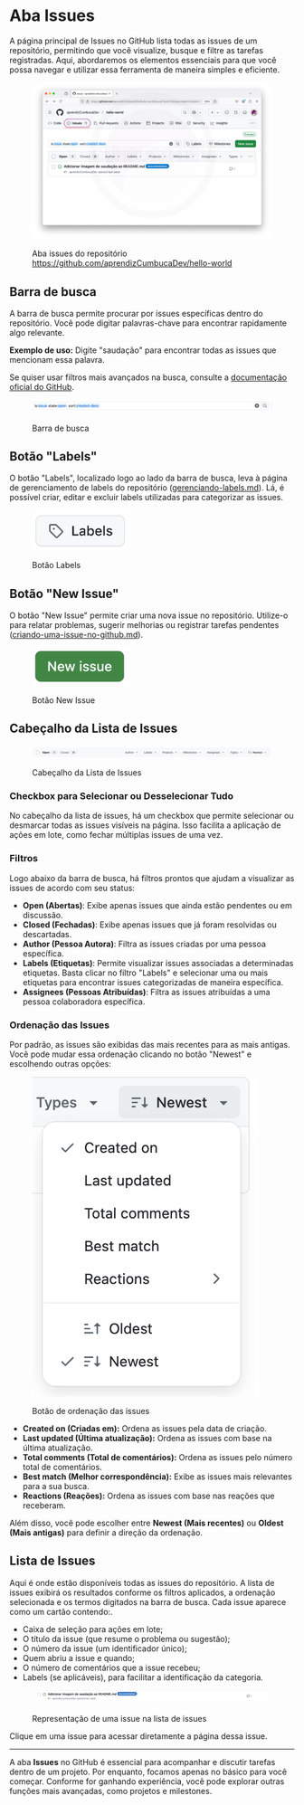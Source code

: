 # Aba Issues

A página principal de Issues no GitHub lista todas as issues de um repositório, permitindo que você visualize, busque e filtre as tarefas registradas. Aqui, abordaremos os elementos essenciais para que você possa navegar e utilizar essa ferramenta de maneira simples e eficiente.

<figure><img src="../.gitbook/assets/49- Aba Issues com issue.png" alt=""><figcaption><p>Aba issues do repositório <a href="https://github.com/aprendizCumbucaDev/hello-world">https://github.com/aprendizCumbucaDev/hello-world</a></p></figcaption></figure>

## Barra de busca

A barra de busca permite procurar por issues específicas dentro do repositório. Você pode digitar palavras-chave para encontrar rapidamente algo relevante.

**Exemplo de uso:** Digite "saudação" para encontrar todas as issues que mencionam essa palavra.

Se quiser usar filtros mais avançados na busca, consulte a [documentação oficial do GitHub](https://docs.github.com/pt/issues/tracking-your-work-with-issues/filtering-and-searching-issues-and-pull-requests).

<figure><img src="../.gitbook/assets/image (84).png" alt=""><figcaption><p>Barra de busca</p></figcaption></figure>

## Botão "Labels"

O botão "Labels", localizado logo ao lado da barra de busca, leva à página de gerenciamento de labels do repositório ([gerenciando-labels.md](labels/gerenciando-labels.md "mention")). Lá, é possível criar, editar e excluir labels utilizadas para categorizar as issues.

<figure><img src="../.gitbook/assets/image (85).png" alt="" width="174"><figcaption><p>Botão Labels</p></figcaption></figure>

## Botão "New Issue"

O botão "New Issue" permite criar uma nova issue no repositório. Utilize-o para relatar problemas, sugerir melhorias ou registrar tarefas pendentes ([criando-uma-issue-no-github.md](criando-uma-issue-no-github.md "mention")).&#x20;

<figure><img src="../.gitbook/assets/image (86).png" alt="" width="171"><figcaption><p>Botão New Issue</p></figcaption></figure>

## Cabeçalho da Lista de Issues

<figure><img src="../.gitbook/assets/image (87).png" alt=""><figcaption><p>Cabeçalho da Lista de Issues</p></figcaption></figure>

### Checkbox para Selecionar ou Desselecionar Tudo

No cabeçalho da lista de issues, há um checkbox que permite selecionar ou desmarcar todas as issues visíveis na página. Isso facilita a aplicação de ações em lote, como fechar múltiplas issues de uma vez.

### Filtros

Logo abaixo da barra de busca, há filtros prontos que ajudam a visualizar as issues de acordo com seu status:

* **Open (Abertas)**: Exibe apenas issues que ainda estão pendentes ou em discussão.
* **Closed (Fechadas)**: Exibe apenas issues que já foram resolvidas ou descartadas.
* **Author (Pessoa Autora)**: Filtra as issues criadas por uma pessoa específica.
* **Labels (Etiquetas)**: Permite visualizar issues associadas a determinadas etiquetas. Basta clicar no filtro "Labels" e selecionar uma ou mais etiquetas para encontrar issues categorizadas de maneira específica.
* **Assignees (Pessoas Atribuídas)**: Filtra as issues atribuídas a uma pessoa colaboradora específica.

### Ordenação das Issues

Por padrão, as issues são exibidas das mais recentes para as mais antigas. Você pode mudar essa ordenação clicando no botão "Newest" e escolhendo outras opções:

<figure><img src="../.gitbook/assets/image (88).png" alt=""><figcaption><p>Botão de ordenação das issues</p></figcaption></figure>

* **Created on (Criadas em):** Ordena as issues pela data de criação.
* **Last updated (Última atualização):** Ordena as issues com base na última atualização.
* **Total comments (Total de comentários):** Ordena as issues pelo número total de comentários.
* **Best match (Melhor correspondência):** Exibe as issues mais relevantes para a sua busca.
* **Reactions (Reações):** Ordena as issues com base nas reações que receberam.

Além disso, você pode escolher entre **Newest (Mais recentes)** ou **Oldest (Mais antigas)** para definir a direção da ordenação.

## Lista de Issues

Aqui é onde estão disponíveis todas as issues do repositório. A lista de issues exibirá os resultados conforme os filtros aplicados, a ordenação selecionada e os termos digitados na barra de busca. Cada issue aparece como um cartão contendo:.

* Caixa de seleção para ações em lote;
* O título da issue (que resume o problema ou sugestão);
* O número da issue (um identificador único);
* Quem abriu a issue e quando;
* O número de comentários que a issue recebeu;
* Labels (se aplicáveis), para facilitar a identificação da categoria.

<figure><img src="../.gitbook/assets/image (89).png" alt=""><figcaption><p>Representação de uma issue na lista de issues</p></figcaption></figure>

Clique em uma issue para acessar diretamente a página dessa issue.

***

A aba **Issues** no GitHub é essencial para acompanhar e discutir tarefas dentro de um projeto. Por enquanto, focamos apenas no básico para você começar. Conforme for ganhando experiência, você pode explorar outras funções mais avançadas, como projetos e milestones.
